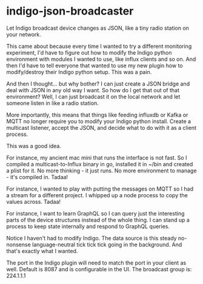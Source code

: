 # indigo-json-broadcaster

Let Indigo broadcast device changes as JSON, like a tiny radio station on your network.

This came about because every time I wanted to try a different monitoring experiment, I'd have to figure out how to modify the Indigo python environment with modules I wanted to use, like influx clients and so on. And then I'd have to tell everyone that wanted to use my new plugin how to modify/destroy their Indigo python setup. This was a pain.

And then I thought... but why bother? I can just create a JSON bridge and deal with JSON in any old way I want. So how do I get that out of that environment? Well, I can just broadcast it on the local network and let someone listen in like a radio station.

More importantly, this means that things like feeding influxdb or Kafka or MQTT no longer require you to modify your Indigo python install. Create a multicast listener, accept the JSON, and decide what to do with it as a client process.

This was a good idea.

For instance, my ancient mac mini that runs the interface is not fast. So I compiled a multicast-to-Influx binary in go, installed it in ~/bin and created a plist for it. No more thinking - it just runs. No more environment to manage - it's compiled in. Tadaa!

For instance, I wanted to play with putting the messages on MQTT so I had a stream for a different project. I whipped up a node process to copy the values across. Tadaa!

For instance, I want to learn GraphQL so I can query just the interesting parts of the device structures instead of the whole thing. I can stand up a process to keep state internally and respond to GraphQL queries.

Notice I haven't had to modify Indigo. The data source is this steady no-nonsense language-neutral tick tick tick going in the background. And that's exactly what I wanted.

The port in the Indigo plugin will need to match the port in your client as well. Default is 8087 and is configurable in the UI. The broadcast group is: 224.1.1.1